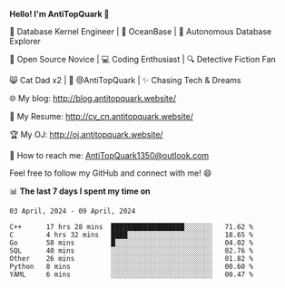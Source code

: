 
**Hello! I'm AntiTopQuark 👋**

🔧 Database Kernel Engineer | 🌊 OceanBase | 🤖 Autonomous Database Explorer

🌱 Open Source Novice | 💻 Coding Enthusiast | 🔍 Detective Fiction Fan

😸 Cat Dad x2 | 🎉 @AntiTopQuark | ✨ Chasing Tech & Dreams

🌐 My blog: http://blog.antitopquark.website/

📄 My Resume: http://cv_cn.antitopquark.website/

🏆 My OJ: http://oj.antitopquark.website/

📧 How to reach me: AntiTopQuark1350@outlook.com

Feel free to follow my GitHub and connect with me! 😄

📊 **The last 7 days I spent my time on** 

<!--START_SECTION:waka-->
```text
03 April, 2024 - 09 April, 2024

C++      17 hrs 28 mins  ██████████████████░░░░░░░   71.62 % 
C        4 hrs 32 mins   ████░░░░░░░░░░░░░░░░░░░░░   18.65 % 
Go       58 mins         █░░░░░░░░░░░░░░░░░░░░░░░░   04.02 % 
SQL      40 mins         ░░░░░░░░░░░░░░░░░░░░░░░░░   02.76 % 
Other    26 mins         ░░░░░░░░░░░░░░░░░░░░░░░░░   01.82 % 
Python   8 mins          ░░░░░░░░░░░░░░░░░░░░░░░░░   00.60 % 
YAML     6 mins          ░░░░░░░░░░░░░░░░░░░░░░░░░   00.47 %
```
<!--END_SECTION:waka-->


